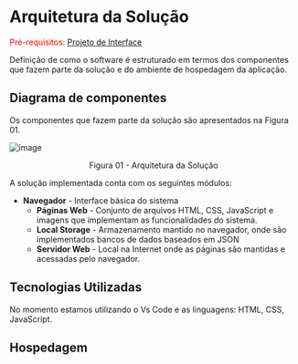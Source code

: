 # Arquitetura da Solução

<span style="color:red">Pré-requisitos: <a href="3-Projeto de Interface.md"> Projeto de Interface</a></span>

Definição de como o software é estruturado em termos dos componentes que fazem parte da solução e do ambiente de hospedagem da aplicação.

## Diagrama de componentes

Os componentes que fazem parte da solução são apresentados na Figura 01.

![image](https://user-images.githubusercontent.com/114624183/200696748-403fc9a5-7142-4015-88c4-f01e95d1daed.png)

<center>Figura 01 - Arquitetura da Solução</center>

A solução implementada conta com os seguintes módulos:
- **Navegador** - Interface básica do sistema
  - **Páginas Web** - Conjunto de arquivos HTML, CSS, JavaScript e imagens que implementam as funcionalidades do sistema.
   - **Local Storage** - Armazenamento mantido no navegador, onde são implementados bancos de dados baseados em JSON
   - **Servidor Web** - Local na Internet onde as páginas são mantidas e acessadas pelo navegador.





## Tecnologias Utilizadas

No momento estamos utilizando o Vs Code e as linguagens: HTML, CSS, JavaScript.

## Hospedagem


